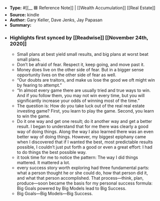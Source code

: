 - **Type:** #[[__ 🟦  Reference Note]] | [[Wealth Accumulation]] [[Real Estate]]
- **Source:**  kindle
- **Author:** Gary Keller, Dave Jenks, Jay Papasan
- **Summary:**
- ### Highlights first synced by [[Readwise]] [[November 24th, 2020]]
    - Small plans at best yield small results, and big plans at worst beat small plans. 
    - Don’t be afraid of fear. Respect it, keep going, and move past it. 
    - Money does live on the other side of fear. But in a bigger sense opportunity lives on the other side of fear as well. 
    - “Our doubts are traitors, and make us lose the good we oft might win by fearing to attempt.” 
    - “In almost every game there are usually tried and true ways to win. And if you follow them, you may not win every time, but you will significantly increase your odds of winning most of the time.” 
    - The question is: How do you take luck out of the real real estate investing game? First, you learn to play the game. Second, you learn to win the game. 
    - Do it one way and get one result; do it another way and get a better result. I began to understand that for me there was clearly a good way of doing things. Along the way I also learned there was an even better way of doing things. However, my biggest epiphany came when I discovered that if I wanted the best, most predictable results possible, I couldn’t just put forth a good or even a great effort: I had to do things the best possible way. 
    - it took time for me to notice the pattern: The way I did things mattered. It mattered a lot. 
    - every success story worth exploring had three fundamental parts: what a person thought he or she could do, how that person did it, and what that person accomplished. That process—think, plan, produce—soon became the basis for my personal success formula: Big Goals powered by Big Models lead to Big Success. 
    - Big Goals—Big Models—Big Success. 
